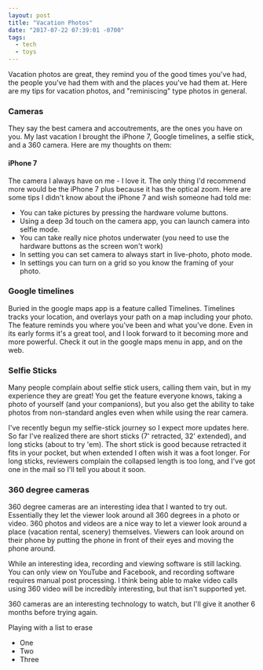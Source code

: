 ```yaml
---
layout: post
title: "Vacation Photos"
date: "2017-07-22 07:39:01 -0700"
tags:
  - tech
  - toys
---
```


Vacation photos are great, they remind you of the good times you've had, the people you've had them with and the places you've had them at. Here are my tips for vacation photos, and "reminiscing" type photos in general.

### Cameras

They say the best camera and accoutrements, are the ones you have on you. My last vacation I brought the iPhone 7, Google timelines, a selfie stick, and a 360 camera. Here are my thoughts on them:

#### iPhone 7

The camera I always have on me - I love it. The only thing I'd recommend more would be the iPhone 7 plus because it has the optical zoom. Here are some tips I didn't know about the iPhone 7 and wish someone had told me:

- You can take pictures by pressing the hardware volume buttons.
- Using a deep 3d touch on the camera app, you can launch camera into selfie mode.
- You can take really nice photos underwater (you need to use the hardware buttons as the screen won't work)
- In setting you can set camera to always start in live-photo, photo mode.
- In settings you can turn on a grid so you know the framing of your photo.

### Google timelines

Buried in the google maps app is a feature called Timelines. Timelines tracks your location, and overlays your path on a map including your photo. The feature reminds you where you've been and what you've done. Even in its early forms it's a great tool, and I look forward to it becoming more and more powerful. Check it out in the google maps menu in app, and on the web.

### Selfie Sticks

Many people complain about selfie stick users, calling them vain, but in my experience they are great! You get the feature everyone knows, taking a photo of yourself (and your companions), but you also get the ability to take photos from non-standard angles even when while using the rear camera.

I've recently begun my selfie-stick journey so I expect more updates here. So far I've realized there are short sticks (7' retracted, 32' extended), and long sticks (about to try 'em). The short stick is good because retracted it fits in your pocket, but when extended I often wish it was a foot longer. For long sticks, reviewers complain the collapsed length is too long, and I've got one in the mail so I'll tell you about it soon.

### 360 degree cameras

360 degree cameras are an interesting idea that I wanted to try out. Essentially they let the viewer look around all 360 degrees in a photo or video. 360 photos and videos are a nice way to let a viewer look around a place (vacation rental, scenery) themselves. Viewers can look around on their phone by putting the phone in front of their eyes and moving the phone around.

While an interesting idea, recording and viewing software is still lacking. You can only view on YouTube and Facebook, and recording software requires manual post processing. I think being able to make video calls using 360 video will be incredibly interesting, but that isn't supported yet.

360 cameras are an interesting technology to watch, but I'll give it another 6 months before trying again.

Playing with a list to erase

- One
- Two
- Three
